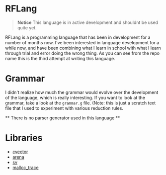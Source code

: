 # RFLang
> **Notice**
> This language is in active development and shouldnt be used quite yet.

RFLang is a programming language that has been in development for a number of months now. I've been interested in language development for a while now, and have been combining what I learn in school with what I learn through trial and error doing the wrong thing. As you can see from the repo name this is the third attempt at writing this language.

# Grammar
I didn't realize how much the grammar would evolve over the development of the language, which is really interesting.
If you want to look at the grammar, take a look at the `grammar.g` file. (Note: this is just a scratch text file that I used to experiment with various reduction rules.

** There is no parser generator used in this language **

# Libraries
- [cvector](https://github.com/eteran/c-vector)
- [arena](https://github.com/tsoding/arena)
- [sv](https://github.com/tsoding/sv)
- [malloc_trace](https://github.com/rfmineguy/malloc-trace)
